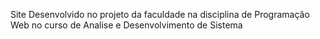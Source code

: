 Site Desenvolvido no projeto da faculdade na disciplina de Programação Web no curso de Analise e Desenvolvimento de Sistema
